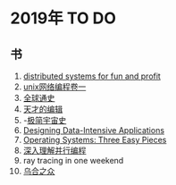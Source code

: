 # 2019年 TO DO

## 书
1. [distributed systems for fun and profit](http://book.mixu.net/distsys/single-page.html)
1. [unix网络编程卷一](https://book.douban.com/subject/26434583/)
1. [全球通史](https://book.douban.com/subject/1922216/)
1. [天才的编辑](https://book.douban.com/subject/30313503/)
1. -[极简宇宙史](https://book.douban.com/subject/26697350/)
1. [Designing Data-Intensive Applications](https://book.douban.com/subject/26197294/)
1. [Operating Systems: Three Easy Pieces](http://pages.cs.wisc.edu/~remzi/OSTEP/)
1. [深入理解并行编程](https://book.douban.com/subject/27078711/)
1. ray tracing in one weekend
1. [乌合之众](https://book.douban.com/subject/1012611/)

